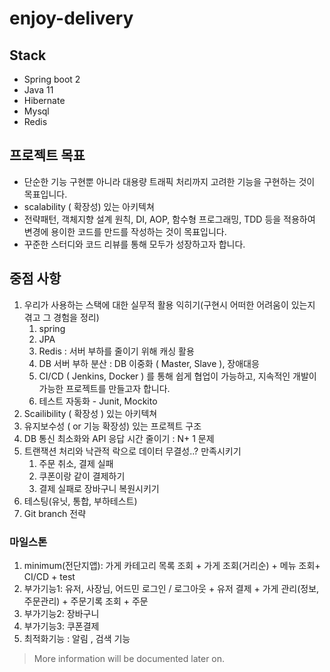 # enjoy-delivery

## Stack
- Spring boot 2
- Java 11
- Hibernate
- Mysql
- Redis

## 프로젝트 목표

- 단순한 기능 구현뿐 아니라 대용량 트래픽 처리까지 고려한 기능을 구현하는 것이 목표입니다.
- scalability ( 확장성) 있는 아키텍쳐
- 전략패턴, 객체지향 설계 원칙, DI, AOP,  함수형 프로그래밍, TDD 등을 적용하여 변경에 용이한 코드를 만드를 작성하는 것이 목표입니다.
- 꾸준한 스터디와 코드 리뷰를 통해 모두가 성장하고자 합니다.

## 중점 사항

1. 우리가 사용하는 스택에 대한 실무적 활용 익히기(구현시 어떠한 어려움이 있는지 겪고 그 경험을 정리)
    1. spring
    2. JPA
    3. Redis : 서버 부하를 줄이기 위해 캐싱 활용
    4. DB 서버 부하 분산 : DB 이중화 ( Master, Slave ), 장애대응
    5. CI/CD ( Jenkins, Docker ) 를 통해 쉽게 협업이 가능하고, 지속적인 개발이 가능한 프로젝트를 만들고자 합니다.
    6. 테스트 자동화 - Junit, Mockito
2. Scailibility ( 확장성 ) 있는 아키텍쳐
3. 유지보수성 ( or 기능 확장성) 있는 프로젝트 구조
4. DB 통신 최소화와 API 응답 시간 줄이기  : N+ 1 문제
5. 트랜잭션 처리와 낙관적 락으로 데이터 무결성..? 만족시키기
    1.  주문 취소, 결제 실패
    2. 쿠폰이랑 같이 결제하기
    3. 결제 실패로 장바구니 복원시키기
6. 테스팅(유닛, 통합, 부하테스트)
7. Git branch 전략

### 마일스톤

1. minimum(전단지앱): 가게 카테고리 목록 조회 + 가게 조회(거리순) + 메뉴 조회+  CI/CD + test
2. 부가기능1: 유저, 사장님, 어드민 로그인 / 로그아웃 + 유저 결제 + 가게 관리(정보,주문관리) + 주문기록 조회 + 주문
3. 부가기능2: 장바구니
4. 부가기능3: 쿠폰결제
5. 최적화기능 :  알림 , 검색 기능

> More information will be documented later on.
